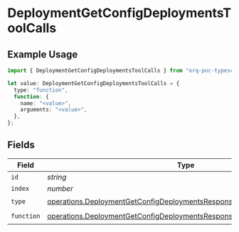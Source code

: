 # DeploymentGetConfigDeploymentsToolCalls

## Example Usage

```typescript
import { DeploymentGetConfigDeploymentsToolCalls } from "orq-poc-typescript/models/operations";

let value: DeploymentGetConfigDeploymentsToolCalls = {
  type: "function",
  function: {
    name: "<value>",
    arguments: "<value>",
  },
};
```

## Fields

| Field                                                                                                                                                              | Type                                                                                                                                                               | Required                                                                                                                                                           | Description                                                                                                                                                        |
| ------------------------------------------------------------------------------------------------------------------------------------------------------------------ | ------------------------------------------------------------------------------------------------------------------------------------------------------------------ | ------------------------------------------------------------------------------------------------------------------------------------------------------------------ | ------------------------------------------------------------------------------------------------------------------------------------------------------------------ |
| `id`                                                                                                                                                               | *string*                                                                                                                                                           | :heavy_minus_sign:                                                                                                                                                 | N/A                                                                                                                                                                |
| `index`                                                                                                                                                            | *number*                                                                                                                                                           | :heavy_minus_sign:                                                                                                                                                 | N/A                                                                                                                                                                |
| `type`                                                                                                                                                             | [operations.DeploymentGetConfigDeploymentsResponse200ApplicationJSONType](../../models/operations/deploymentgetconfigdeploymentsresponse200applicationjsontype.md) | :heavy_check_mark:                                                                                                                                                 | N/A                                                                                                                                                                |
| `function`                                                                                                                                                         | [operations.DeploymentGetConfigDeploymentsResponseFunction](../../models/operations/deploymentgetconfigdeploymentsresponsefunction.md)                             | :heavy_check_mark:                                                                                                                                                 | N/A                                                                                                                                                                |